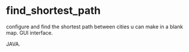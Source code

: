 # find_shortest_path

configure and find the shortest path between cities u can make in a blank map.
GUI interface.

JAVA.
